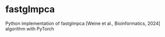 # fastglmpca
Python implementation of fastglmpca [Weine et al., Bioinformatics, 2024] algorithm with PyTorch
